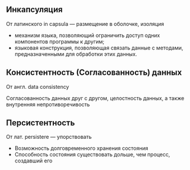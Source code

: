 ## Инкапсуляция

От латинского in capsula — размещение в оболочке, изоляция

* механизм языка, позволяющий ограничить доступ одних компонентов программы к другим;
* языковая конструкция, позволяющая связать данные с методами, предназначенными для обработки этих данных.

## Консистентность (Согласованность) данных

От англ. data consistency

Согласованность данных друг с другом, целостность данных, а также внутренняя непротиворечивость

## Персистентность 

От лат. persistere — упорствовать

* Возможность долговременного хранения состояния
* Способность состояния существовать дольше, чем процесс, создавший его
